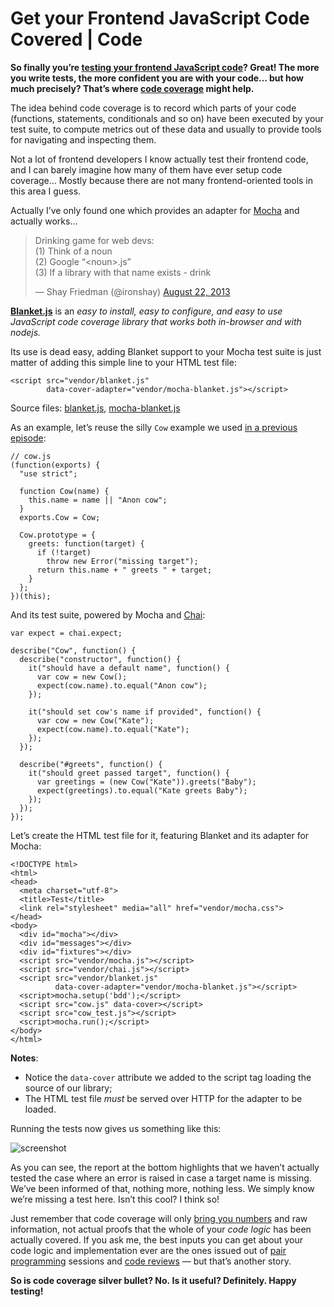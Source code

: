 # Get your Frontend JavaScript Code Covered | Code

**So finally you’re [testing your frontend JavaScript code]? Great! The more you write tests, the more confident you are with your code… but how much precisely? That’s where [code coverage] might help.**

The idea behind code coverage is to record which parts of your code (functions, statements, conditionals and so on) have been executed by your test suite, to compute metrics out of these data and usually to provide tools for navigating and inspecting them.

Not a lot of frontend developers I know actually test their frontend code, and I can barely imagine how many of them have ever setup code coverage… Mostly because there are not many frontend-oriented tools in this area I guess.

Actually I’ve only found one which provides an adapter for [Mocha] and actually works…

> Drinking game for web devs:  
> (1) Think of a noun  
> (2) Google “\<noun\>.js”  
> (3) If a library with that name exists - drink
>
> — Shay Friedman (@ironshay) [August 22, 2013]

**[Blanket.js]** is an *easy to install, easy to configure, and easy to use JavaScript code coverage library that works both in-browser and with nodejs.*

Its use is dead easy, adding Blanket support to your Mocha test suite is just matter of adding this simple line to your HTML test file:

    <script src="vendor/blanket.js"
            data-cover-adapter="vendor/mocha-blanket.js"></script>

Source files: [blanket.js][1], [mocha-blanket.js]

As an example, let’s reuse the silly `Cow` example we used [in a previous episode][testing your frontend JavaScript code]:

    // cow.js
    (function(exports) {
      "use strict";

      function Cow(name) {
        this.name = name || "Anon cow";
      }
      exports.Cow = Cow;

      Cow.prototype = {
        greets: function(target) {
          if (!target)
            throw new Error("missing target");
          return this.name + " greets " + target;
        }
      };
    })(this);

And its test suite, powered by Mocha and [Chai][]:

    var expect = chai.expect;

    describe("Cow", function() {
      describe("constructor", function() {
        it("should have a default name", function() {
          var cow = new Cow();
          expect(cow.name).to.equal("Anon cow");
        });

        it("should set cow's name if provided", function() {
          var cow = new Cow("Kate");
          expect(cow.name).to.equal("Kate");
        });
      });

      describe("#greets", function() {
        it("should greet passed target", function() {
          var greetings = (new Cow("Kate")).greets("Baby");
          expect(greetings).to.equal("Kate greets Baby");
        });
      });
    });

Let’s create the HTML test file for it, featuring Blanket and its adapter for Mocha:

    <!DOCTYPE html>
    <html>
    <head>
      <meta charset="utf-8">
      <title>Test</title>
      <link rel="stylesheet" media="all" href="vendor/mocha.css">
    </head>
    <body>
      <div id="mocha"></div>
      <div id="messages"></div>
      <div id="fixtures"></div>
      <script src="vendor/mocha.js"></script>
      <script src="vendor/chai.js"></script>
      <script src="vendor/blanket.js"
              data-cover-adapter="vendor/mocha-blanket.js"></script>
      <script>mocha.setup('bdd');</script>
      <script src="cow.js" data-cover></script>
      <script src="cow_test.js"></script>
      <script>mocha.run();</script>
    </body>
    </html>

**Notes**:

-   Notice the `data-cover` attribute we added to the script tag loading the source of our library;
-   The HTML test file *must* be served over HTTP for the adapter to be loaded.

Running the tests now gives us something like this:

![screenshot]

As you can see, the report at the bottom highlights that we haven’t actually tested the case where an error is raised in case a target name is missing. We’ve been informed of that, nothing more, nothing less. We simply know we’re missing a test here. Isn’t this cool? I think so!

Just remember that code coverage will only [bring you numbers] and raw information, not actual proofs that the whole of your *code logic* has been actually covered. If you ask me, the best inputs you can get about your code logic and implementation ever are the ones issued out of [pair programming] sessions and [code reviews] — but that’s another story.

**So is code coverage silver bullet? No. Is it useful? Definitely. Happy testing!**

  [testing your frontend JavaScript code]: /code/2013/testing-frontend-javascript-code-using-mocha-chai-and-sinon/
  [code coverage]: http://en.wikipedia.org/wiki/Code_coverage
  [Mocha]: http://visionmedia.github.io/mocha/
  [August 22, 2013]: https://twitter.com/ironshay/statuses/370525864523743232
  [Blanket.js]: http://blanketjs.org/
  [1]: https://raw.github.com/alex-seville/blanket/master/dist/qunit/blanket.min.js
  [mocha-blanket.js]: https://raw.github.com/alex-seville/blanket/master/src/adapters/mocha-blanket.js
  [Chai]: http://chaijs.com/
  [screenshot]: /static/code/2013/blanket-coverage.png
  [bring you numbers]: http://codebetter.com/karlseguin/2008/12/09/code-coverage-use-it-wisely/
  [pair programming]: http://www.extremeprogramming.org/rules/pair.html
  [code reviews]: http://alexgaynor.net/2013/sep/26/effective-code-review/
